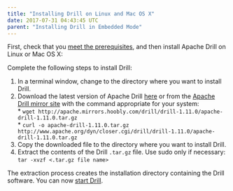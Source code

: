 ```yaml
---
title: "Installing Drill on Linux and Mac OS X"
date: 2017-07-31 04:43:45 UTC
parent: "Installing Drill in Embedded Mode"
---
```

First, check that you [meet the prerequisites]({{site.baseurl}}/docs/embedded-mode-prerequisites), and then install Apache Drill on Linux or Mac OS X:

Complete the following steps to install Drill:  

1. In a terminal window, change to the directory where you want to install Drill.  
2. Download the latest version of Apache Drill [here](http://apache.mirrors.hoobly.com/drill/drill-1.11.0/apache-drill-1.11.0.tar.gz) or from the [Apache Drill mirror site](http://www.apache.org/dyn/closer.cgi/drill/drill-1.11.0/apache-drill-1.11.0.tar.gz) with the command appropriate for your system:  
       * `wget http://apache.mirrors.hoobly.com/drill/drill-1.11.0/apache-drill-1.11.0.tar.gz`  
       * `curl -o apache-drill-1.11.0.tar.gz http://www.apache.org/dyn/closer.cgi/drill/drill-1.11.0/apache-drill-1.11.0.tar.gz`  
3. Copy the downloaded file to the directory where you want to install Drill.  
4. Extract the contents of the Drill `.tar.gz` file. Use sudo only if necessary:  
`tar -xvzf <.tar.gz file name>`  

The extraction process creates the installation directory containing the Drill software. You can now [start Drill]({{site.baseurl}}/docs/starting-drill-on-linux-and-mac-os-x).
